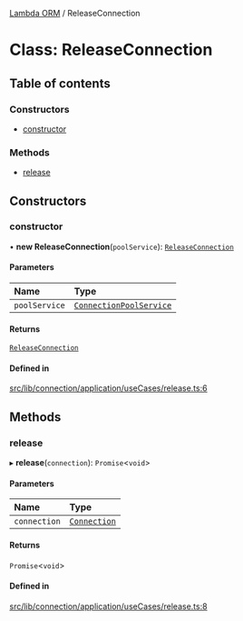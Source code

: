 [Lambda ORM](../README.md) / ReleaseConnection

# Class: ReleaseConnection

## Table of contents

### Constructors

- [constructor](ReleaseConnection.md#constructor)

### Methods

- [release](ReleaseConnection.md#release)

## Constructors

### constructor

• **new ReleaseConnection**(`poolService`): [`ReleaseConnection`](ReleaseConnection.md)

#### Parameters

| Name | Type |
| :------ | :------ |
| `poolService` | [`ConnectionPoolService`](ConnectionPoolService.md) |

#### Returns

[`ReleaseConnection`](ReleaseConnection.md)

#### Defined in

[src/lib/connection/application/useCases/release.ts:6](https://github.com/FlavioLionelRita/lambdaorm/blob/e6abcc99/src/lib/connection/application/useCases/release.ts#L6)

## Methods

### release

▸ **release**(`connection`): `Promise`\<`void`\>

#### Parameters

| Name | Type |
| :------ | :------ |
| `connection` | [`Connection`](../interfaces/Connection.md) |

#### Returns

`Promise`\<`void`\>

#### Defined in

[src/lib/connection/application/useCases/release.ts:8](https://github.com/FlavioLionelRita/lambdaorm/blob/e6abcc99/src/lib/connection/application/useCases/release.ts#L8)
